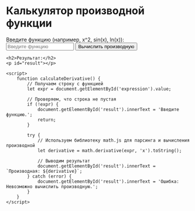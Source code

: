 <!DOCTYPE html>
<html lang="ru">
<head>
    <meta charset="UTF-8">
    <meta name="viewport" content="width=device-width, initial-scale=1.0">
    <title>Калькулятор производной</title>
    <script src="https://cdnjs.cloudflare.com/ajax/libs/mathjs/11.4.0/math.min.js"></script>
</head>
<body>
    <h1>Калькулятор производной функции</h1>
    <label for="expression">Введите функцию (например, x^2, sin(x), ln(x)): </label>
    <input type="text" id="expression" placeholder="Введите функцию">
    <button onclick="calculateDerivative()">Вычислить производную</button>
    
    <h2>Результат:</h2>
    <p id="result"></p>

    <script>
        function calculateDerivative() {
            // Получаем строку с функцией
            let expr = document.getElementById('expression').value;
            
            // Проверяем, что строка не пустая
            if (!expr) {
                document.getElementById('result').innerText = 'Введите функцию.';
                return;
            }

            try {
                // Используем библиотеку math.js для парсинга и вычисления производной
                let derivative = math.derivative(expr, 'x').toString();

                // Выводим результат
                document.getElementById('result').innerText = `Производная: ${derivative}`;
            } catch (error) {
                document.getElementById('result').innerText = 'Ошибка: Невозможно вычислить производную.';
            }
        }
    </script>
</body>
</html>
